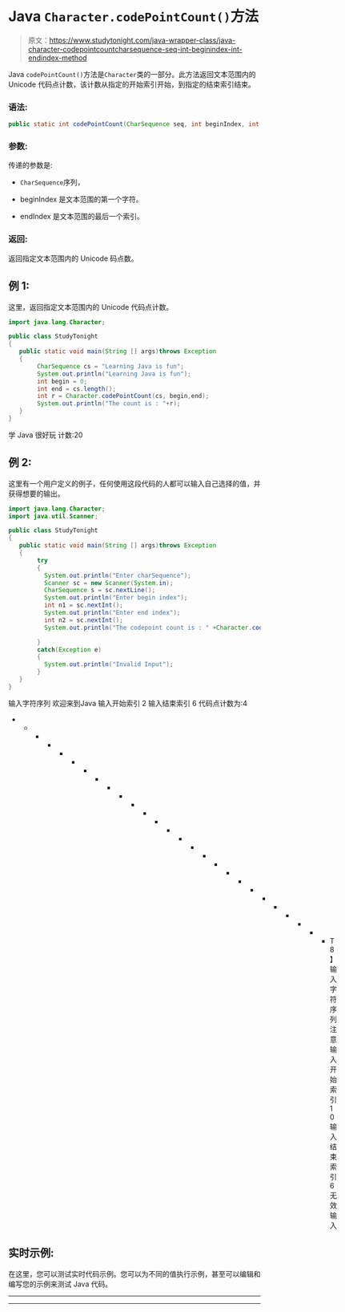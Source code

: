 # Java `Character.codePointCount()`方法

> 原文：<https://www.studytonight.com/java-wrapper-class/java-character-codepointcountcharsequence-seq-int-beginindex-int-endindex-method>

Java `codePointCount()`方法是`Character`类的一部分。此方法返回文本范围内的 Unicode 代码点计数，该计数从指定的开始索引开始，到指定的结束索引结束。

### 语法:

```java
public static int codePointCount(CharSequence seq, int beginIndex, int endIndex) 
```

### 参数:

传递的参数是:

*   `CharSequence`序列，

*   beginIndex 是文本范围的第一个字符。

*   endIndex 是文本范围的最后一个索引。

### 返回:

返回指定文本范围内的 Unicode 码点数。

## 例 1:

这里，返回指定文本范围内的 Unicode 代码点计数。

```java
import java.lang.Character;

public class StudyTonight
{    
   public static void main(String [] args)throws Exception
   {   
        CharSequence cs = "Learning Java is fun";  
        System.out.println("Learning Java is fun");  
        int begin = 0;  
        int end = cs.length();   
        int r = Character.codePointCount(cs, begin,end);  
        System.out.println("The count is : "+r);  
   } 
}
```

学 Java 很好玩
计数:20

## 例 2:

这里有一个用户定义的例子，任何使用这段代码的人都可以输入自己选择的值，并获得想要的输出。

```java
import java.lang.Character;
import java.util.Scanner;

public class StudyTonight
{    
   public static void main(String [] args)throws Exception
   {   
        try
        {
          System.out.println("Enter charSequence");
          Scanner sc = new Scanner(System.in);
          CharSequence s = sc.nextLine();
          System.out.println("Enter begin index");
          int n1 = sc.nextInt();
          System.out.println("Enter end index");
          int n2 = sc.nextInt();
          System.out.println("The codepoint count is : " +Character.codePointCount(s,n1,n2));  

        }
        catch(Exception e)
        {
          System.out.println("Invalid Input");
        } 
   }
}
```

输入字符序列
欢迎来到Java
输入开始索引
2
输入结束索引
6
代码点计数为:4
* * * * * * * * * * * * * * * * * * * * * * * * * * * T8】输入字符序列
注意
输入开始索引
10
输入结束索引
6
无效输入

## 实时示例:

在这里，您可以测试实时代码示例。您可以为不同的值执行示例，甚至可以编辑和编写您的示例来测试 Java 代码。

* * *

* * *